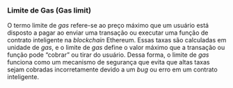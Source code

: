 ### Limite de Gas (Gas limit)

O termo limite de _gas_ refere-se ao preço máximo que um usuário está disposto a pagar ao enviar uma transação ou executar uma função de contrato inteligente na _blockchain_ Ethereum. Essas taxas são calculadas em unidade de _gas_, e o limite de _gas_ define o valor máximo que a transação ou função pode “cobrar” ou tirar do usuário. Dessa forma, o limite de _gas_ funciona como um mecanismo de segurança que evita que altas taxas sejam cobradas incorretamente devido a um _bug_ ou erro em um contrato inteligente.
